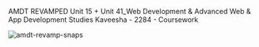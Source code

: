 AMDT REVAMPED
Unit 15 + Unit 41_Web Development & Advanced Web & App Development Studies
Kaveesha - 2284 -
Coursework


![amdt-revamp-snaps](https://user-images.githubusercontent.com/84789465/174433415-d408a557-0493-4d7e-a51c-a86ceeab0d4a.png)
